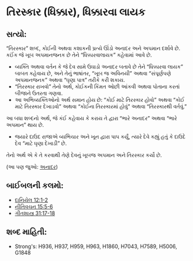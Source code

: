 # તિરસ્કાર (ધિક્કાર), ધિક્કારવા લાયક 

## સત્યો: 

“તિરસ્કાર” શબ્દ, કોઈની અથવા કશાકની પ્રત્યે ઊંડો અનાદર અને અપમાન દર્શાવે છે.
કઈંક જે ખૂબ અપમાનજનક છે તેને “ધિક્કારવાલાયક” કહેવામાં આવે છે.

* વ્યક્તિ અથવા વર્તન કે જે દેવ સામે ઉઘાડો અનાદર બતાવે છે તેને “ધિક્કારવા લાયક” બાબત કહેવાય છે, અને તેનું ભાષાંતર, “ખૂબ જ અવિનયી” અથવા “સંપૂર્ણપણે અપમાનજનક” અથવા “ઘૃણા પાત્ર” તરીકે કરી શકાય.
* “તિરસ્કાર રાખવો” તેનો અર્થ, કોઈકની કિંમત ઓછી આંકવી અથવા પોતાના કરતાં બીજાને ઉતરતા ગણવા.
* આ અભિવ્યક્તિઓનો અર્થ સમાન હોય છે: “કોઈ માટે તિરસ્કાર હોવો” અથવા “કોઈ માટે તિરસ્કાર દેખાડવો” અથવા “કોઈના તિરસ્કારમાં હોવું” અથવા “તિરસ્કારથી વર્તવું.”

આ બધા શબ્દનો અર્થ, જે કંઈ કહેવાય કે કરાય તે દ્વારા “ભારે અનાદર” અથવા “ભારે અપમાન” થાય છે.

* જયારે દાઉદ રાજાએ વ્યભિચાર અને ખૂન દ્વારા પાપ કર્યું, ત્યારે દેવે કહ્યું હતું કે દાઉદે દેવ “માટે ઘૃણા દેખાડી” છે.

તેનો અર્થ એ કે તે કરવાથી તેણે દેવનું ખૂબજ અપમાન અને તિરસ્કાર કર્યો છે.

(આ પણ જુઓ: [અનાદર](../other/dishonor.md))

## બાઈબલની કલમો: 

* [દાનિયેલ 12:1-2](rc://gu/tn/help/dan/12/01)
* [નીતિવચન 15:5-6](rc://gu/tn/help/pro/15/05)
* [ગીતશાસ્ત્ર 31:17-18](rc://gu/tn/help/psa/031/017)

## શબ્દ માહિતી: 

* Strong's: H936, H937, H959, H963, H1860, H7043, H7589, H5006, G1848
